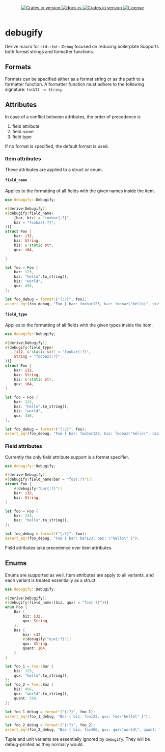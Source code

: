 <div align="center">
  <!-- Version -->
  <a href="https://crates.io/crates/debugify">
    <img alt="Crates.io version" src="https://img.shields.io/crates/v/debugify.svg?style=flat-square"/>
  </a>

  <!-- Docs -->
  <a href="https://docs.rs/debugify/latest/debugify/">
    <img alt="docs.rs" src="https://img.shields.io/docsrs/debugify?style=flat-square"/>
  </a>
  
  <!-- Dependencies -->
  <a href="https://deps.rs/repo/github/LouisGariepy/debugify">
    <img alt="Crates.io version" src="https://deps.rs/repo/github/LouisGariepy/debugify/status.svg?style=flat-square"/>
  </a>

 
  <!-- License -->
  <a href="https://github.com/LouisGariepy/debugify#License">
    <img alt="License" src="https://img.shields.io/badge/License-APACHE--2.0%2FMIT-blue?style=flat-square"/>
  </a>
</div>

<br/>

# debugify

Derive macro for `std::fmt::Debug` focused on reducing boilerplate Supports both format strings and formatter functions.

## Formats

Formats can be specified either as a format string or as the path to a formatter function.
A formatter function must adhere to the following signature: `fn(&T) -> String`.

## Attributes

In case of a conflict between attributes, the order of precedence is

1. field attribute
2. field name
3. field type

If no format is specified, the default format is used.

### Item attributes

These attributes are applied to a struct or enum.

#### `field_name`

Applies to the formatting of all fields with the given names inside the item.

```rust
use debugify::Debugify;

#[derive(Debugify)]
#[debugify(field_name(
    [bar, biz] = "foobar{:?}",
    baz = "foobaz{:?}",
))]
struct Foo {
    bar: i32,
    baz: String,
    biz: &'static str,
    qux: i64,

}

let foo = Foo {
    bar: 123,
    baz: "hello".to_string(),
    biz: "world",
    qux: 456,
};

let foo_debug = format!("{:?}", foo);
assert_eq!(foo_debug, "Foo { bar: foobar123, baz: foobaz\"hello\", biz: foobar\"world\", qux: 456 }");
```

#### `field_type`

Applies to the formatting of all fields with the given types inside the item.

```rust
use debugify::Debugify;

#[derive(Debugify)]
#[debugify(field_type(
    [i32, &'static str] = "foobar{:?}",
    String = "foobaz{:?}",
))]
struct Foo {
    bar: i32,
    baz: String,
    biz: &'static str,
    qux: i64,
}

let foo = Foo {
    bar: 123,
    baz: "hello".to_string(),
    biz: "world",
    qux: 456,
};

let foo_debug = format!("{:?}", foo);
assert_eq!(foo_debug, "Foo { bar: foobar123, baz: foobaz\"hello\", biz: foobar\"world\", qux: 456 }");
```

### Field attributes

Currently the only field attribute support is a format specifier.

```rust
use debugify::Debugify;

#[derive(Debugify)]
#[debugify(field_name(bar = "foo{:?}"))]
struct Foo {
    #[debugify("bar{:?}")]
    bar: i32,
    baz: String,
}

let foo = Foo {
    bar: 123,
    baz: "hello".to_string(),
};

let foo_debug = format!("{:?}", foo);
assert_eq!(foo_debug, "Foo { bar: bar123, baz: \"hello\" }");
```

Field attributes take precedence over item attributes.

## Enums

Enums are supported as well. Item attributes are apply to all
variants, and each variant is treated essentially as a struct.

```rust
use debugify::Debugify;

#[derive(Debugify)]
#[debugify(field_name([biz, qux] = "foo{:?}"))]
enum Foo {
    Bar {
        biz: i32,
        qux: String,
    },
    Baz {
        biz: i32,
        #[debugify("qux{:?}")]
        qux: String,
        quant: i64,
    }
}

let foo_1 = Foo::Bar {
    biz: 123,
    qux: "hello".to_string(),
};
let foo_2 = Foo::Baz {
    biz: 456,
    qux: "world".to_string(),
    quant: 789,
};

let foo_1_debug = format!("{:?}", foo_1);
assert_eq!(foo_1_debug, "Bar { biz: foo123, qux: foo\"hello\" }");

let foo_2_debug = format!("{:?}", foo_2);
assert_eq!(foo_2_debug, "Baz { biz: foo456, qux: qux\"world\", quant: 789 }");
```

Tuple and unit variants are essentially ignored by `debugify`. They will be debug-printed as they normally would.
